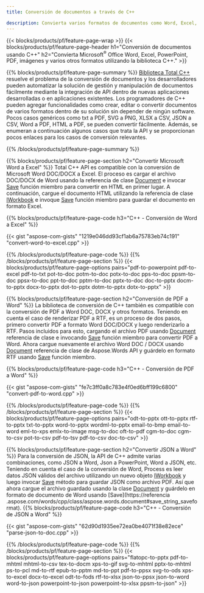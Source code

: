 ```yaml
---
title: Conversión de documentos a través de C++ 

description: Convierta varios formatos de documentos como Word, Excel, PowerPoint, PDF, JSON, imágenes y más utilizando la API de C++. 
---
```


{{< blocks/products/pf/feature-page-wrap >}}
{{< blocks/products/pf/feature-page-header h1="Conversión de documentos usando C++" h2="Convierta Microsoft<sup>&reg;</sup> Office Word, Excel, PowerPoint, PDF, imágenes y varios otros formatos utilizando la biblioteca C++." >}}

{{% blocks/products/pf/feature-page-summary %}}
[Biblioteca Total C++](https://products.aspose.com/total/cpp/) resuelve el problema de la conversión de documentos y los desarrolladores pueden automatizar la solución de gestión y manipulación de documentos fácilmente mediante la integración de API dentro de nuevas aplicaciones desarrolladas o en aplicaciones existentes. Los programadores de C++ pueden agregar funcionalidades como crear, editar o convertir documentos de varios formatos dentro de su solución sin depender de ningún software. Pocos casos genéricos como txt a PDF, SVG a PNG, XLSX a CSV, JSON a CSV, Word a PDF, HTML a PDF, se pueden convertir fácilmente. Además, se enumeran a continuación algunos casos que trata la API y se proporcionan pocos enlaces para los casos de conversión relevantes. 

{{% /blocks/products/pf/feature-page-summary  %}}

{{% blocks/products/pf/feature-page-section  h2="Convertir Microsoft Word a Excel" %}}
Total C++ API es compatible con la conversión de Microsoft Word DOC/DOCX a Excel.  El proceso es cargar el archivo DOC/DOCX de Word usando la referencia de clase [Document](https://reference.aspose.com/words/cpp/class/aspose.words.document) e invocar [Save](https://reference.aspose.com/words/cpp/class/aspose.words.document#save_string_saveformat) función miembro para convertir en HTML en primer lugar. A continuación, cargue el documento HTML utilizando la referencia de clase [IWorkbook](https://reference.aspose.com/cells/cpp/class/aspose.cells.i_workbook) e invoque [Save](https://reference.aspose.com/cells/cpp/class/aspose.cells.i_workbook#a5dc7de23f7ceba76a05dc1d49f51502e) función miembro para guardar el documento en formato Excel. 

{{% blocks/products/pf/feature-page-code h3="C++ - Conversión de Word a Excel" %}}

{{< gist "aspose-com-gists" "1219e046dd93cf1ab6a75783eb74c191" "convert-word-to-excel.cpp" >}}

{{% /blocks/products/pf/feature-page-code  %}}
{{% /blocks/products/pf/feature-page-section %}}
{{< blocks/products/pf/feature-page-options pairs="pdf-to-powerpoint pdf-to-excel pdf-to-txt pot-to-doc potm-to-doc potx-to-doc pps-to-doc ppsm-to-doc ppsx-to-doc ppt-to-doc pptm-to-doc pptx-to-doc doc-to-pptx docm-to-pptx docx-to-pptx dot-to-pptx dotm-to-pptx dotx-to-pptx" >}}

{{% blocks/products/pf/feature-page-section  h2="Conversión de PDF a Word" %}}
La biblioteca de conversión de C++ también es compatible con la conversión de PDF a Word DOC, DOCX y otros formatos. Teniendo en cuenta el caso de renderizar PDF a RTF, es un proceso de dos pasos, primero convertir PDF a formato Word DOC/DOCX y luego renderizarlo a RTF. Pasos incluidos para esto, cargando el archivo PDF usando [Document](https://reference.aspose.com/pdf/cpp/class/aspose.pdf.document) referencia de clase e invocando [Save](https://reference.aspose.com/pdf/cpp/class/aspose.pdf.document#adb8061c585440fde49c1263e68837f01) función miembro para convertir PDF a Word. Ahora cargue nuevamente el archivo Word DOC / DOCX usando [Document](https://reference.aspose.com/words/cpp/class/aspose.words.document) referencia de clase de Aspose.Words API y guárdelo en formato RTF usando [Save](https://reference.aspose.com/words/cpp/class/aspose.words.document#save_stream_saveformat) función miembro.

{{% blocks/products/pf/feature-page-code h3="C++ - Conversión de PDF a Word" %}}

{{< gist "aspose-com-gists" "fe7c3ff0a8c783e4f0ed6bff199c6800" "convert-pdf-to-word.cpp" >}}

{{% /blocks/products/pf/feature-page-code  %}}
{{% /blocks/products/pf/feature-page-section %}}
{{< blocks/products/pf/feature-page-options pairs="odt-to-pptx ott-to-pptx rtf-to-pptx txt-to-pptx word-to-pptx wordml-to-pptx email-to-bmp email-to-word eml-to-xps emlx-to-image msg-to-doc oft-to-pdf cgm-to-doc cgm-to-csv pot-to-csv pdf-to-tsv pdf-to-csv doc-to-csv" >}}

{{% blocks/products/pf/feature-page-section  h2="Convertir JSON a Word" %}}
Para la conversión de JSON, la API de C++ admite varias combinaciones, como JSON a Word, Json a PowerPoint, Word a JSON, etc. Teniendo en cuenta el caso de la conversión de Word, Process es leer datos JSON válidos del archivo utilizando un nuevo objeto [IWorkbook](https://reference.aspose.com/cells/cpp/class/aspose.cells.i_workbook) y luego invocar [Save](https://reference.aspose.com/cells/cpp/class/aspose.cells.i_workbook#a9460f52a2dec8f4bf623a4905167d997) método para guardar JSON como archivo PDF. Así que ahora cargue el archivo guardado usando la clase [Document](https://reference.aspose.com/words/cpp/class/aspose.words.document) y guárdelo en formato de documento de Word usando [Save](https://referencia .aspose.com/words/cpp/class/aspose.words.document#save_string_saveformat).
{{% blocks/products/pf/feature-page-code h3="C++ - Conversión de JSON a Word" %}}

{{< gist "aspose-com-gists" "62d90d1935ee72ea0be4071f38e82ece" "parse-json-to-doc.cpp" >}}


{{% /blocks/products/pf/feature-page-code  %}}
{{% /blocks/products/pf/feature-page-section %}}
{{< blocks/products/pf/feature-page-options pairs="flatopc-to-pptx pdf-to-mhtml mhtml-to-csv tex-to-docm xps-to-gif svg-to-mhtml pptx-to-mhtml ps-to-pcl md-to-rtf epub-to-pptm md-to-ppt pdf-to-ppsx svg-to-ods xps-to-excel docx-to-excel odt-to-fods rtf-to-xlsx json-to-ppsx json-to-word word-to-json powerpoint-to-json powerpoint-to-xlsx ppsm-to-json" >}}